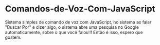 # Comandos-de-Voz-Com-JavaScript
Sistema simples de comando de voz com JavaScript, no sistema ao falar "Buscar Por" e dizer algo, o sistema abre uma pesquisa no Google automaticamente, sobre o que você falou!!! Então é isso, espero que gostem.
